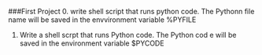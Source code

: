 ###First Project
0. write shell script that runs python code.
	The Pythonn file name will be saved in the envvironment variable %PYFILE

1. Write a shell scrpt that runs Python code.
	The Python cod e will be saved in the environment variable $PYCODE
